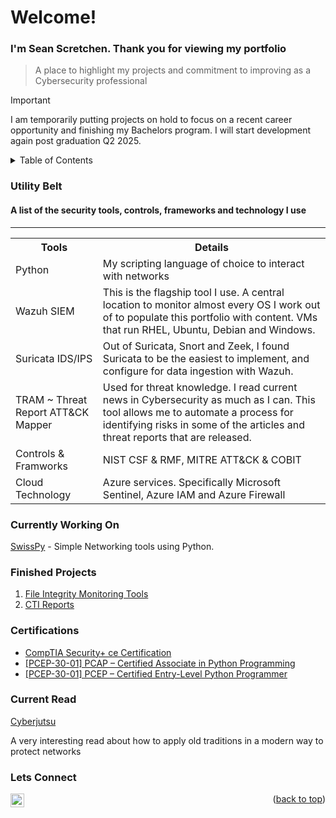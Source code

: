 <a name="readme-top"></a>
<h1>Welcome!</h1>
<h3>I'm Sean Scretchen. Thank you for viewing my portfolio</h3>

> A place to highlight my projects and commitment to improving as a Cybersecurity professional

> [!IMPORTANT]
> I am temporarily putting projects on hold to focus on a recent career opportunity and finishing my Bachelors program. I will start development again post graduation Q2 2025.

<!-- TABLE OF CONTENTS -->
<details>
  <summary>Table of Contents</summary>
  <ol>
    <li><a href="#utility-belt">Utility Belt</a></li>
    <li><a href="#currently-working-on">Currently Working On</a></li>
    <li><a href="#finished-projects">Finished Projects</a></li>
    <li><a href="#certifications">Certifications</a></li>
    <li><a href="#currently-learning">Currently Learning</a></li>
    <li><a href="#lets-connect">Lets Connect</a></li>
</ol>
</details>
<!-- END TABLE OF CONTENTS -->

### Utility Belt
#### A list of the security tools, controls, frameworks and technology I use

---

<table class="ws-table-all">
  <tbody><tr>
    <th>Tools</th>
    <th>Details</th>
  </tr>
  <tr>
    <td>Python</td>
    <td>My scripting language of choice to interact with networks</td>
  </tr>    
  <tr>
    <td>Wazuh SIEM</td>
    <td>This is the flagship tool I use. A central location to monitor almost every OS I work out of to populate this portfolio with content. VMs that run RHEL, Ubuntu, Debian and Windows.</td>
  </tr>   
  <tr>
    <td>Suricata IDS/IPS</td>
    <td>Out of Suricata, Snort and Zeek, I found Suricata to be the easiest to implement, and configure for data ingestion with Wazuh.</td>
  </tr>
  <tr>
    <td>TRAM ~ Threat Report ATT&CK Mapper</td>
    <td>Used for threat knowledge. I read current news in Cybersecurity as much as I can. This tool allows me to automate a process for identifying risks in some of the articles and threat reports that are released.</td>
  </tr>
  <tr>
    <td>Controls & Framworks</td>
    <td>NIST CSF & RMF, MITRE ATT&CK & COBIT</td>
  </tr>
  <tr>
    <td>Cloud Technology</td>
    <td>Azure services. Specifically Microsoft Sentinel, Azure IAM and Azure Firewall</td>
  </tr>  
</tbody></table>

### Currently Working On

<a href="https://github.com/sscretchen/swisspy">SwissPy</a> - Simple Networking tools using Python.

### Finished Projects

1. <a href="https://github.com/sscretchen/fimsuite">File Integrity Monitoring Tools</a>
2.  <a href="https://github.com/sscretchen/ctireports">CTI Reports</a>

### Certifications

<ul>
  <li><a href="https://www.credly.com/badges/455482b7-7bc8-438f-8775-69ce333caf83/public_url" target="_blank">CompTIA Security+ ce Certification</li>
  <li><a href="https://www.credly.com/badges/c67cc8d6-0dae-4ec5-ba8b-2443fea4172a/public_url" target="_blank">[PCEP-30-01] PCAP – Certified Associate in Python Programming</a>
</li>
  <li><a href="https://www.credly.com/badges/b828cd8d-5311-496d-b609-2e0d4a461bc0/public_url" target="_blank">[PCEP-30-01] PCEP – Certified Entry-Level Python Programmer</a>
</li>
</ul>


### Current Read

<a href="https://nostarch.com/cyberjutsu" target="_blank">Cyberjutsu
</a>
<p>A very interesting read about how to apply old traditions in a modern way to protect networks</p>

### Lets Connect

[<img align="left" alt="SeanScretchen | LinkedIn" width="22px" src="https://cdn.jsdelivr.net/npm/simple-icons@v3/icons/linkedin.svg" />][linkedin]

[linkedin]: https://www.linkedin.com/in/sean-scretchen
<p align="right">(<a href="#readme-top">back to top</a>)</p>


